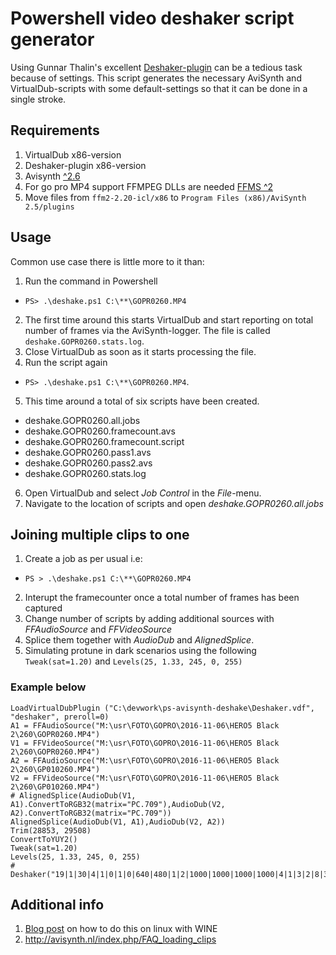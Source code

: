 # Powershell video deshaker script generator
Using Gunnar Thalin's excellent [Deshaker-plugin](http://www.guthspot.se/video/deshaker.htm) can be a tedious task because of settings. This script generates the necessary AviSynth and VirtualDub-scripts with some default-settings so that it can be done in a single stroke. 

## Requirements
1. VirtualDub x86-version
2. Deshaker-plugin x86-version
3. Avisynth [^2.6](https://sourceforge.net/projects/avisynth2/files/latest/download)
4. For go pro MP4 support FFMPEG DLLs are needed [FFMS ^2](https://github.com/FFMS/ffms2/releases)
5. Move files from `ffm2-2.20-icl/x86` to `Program Files (x86)/AviSynth 2.5/plugins`

## Usage
Common use case there is little more to it than:

1. Run the command in Powershell
  * `PS> .\deshake.ps1 C:\**\GOPR0260.MP4`
2. The first time around this starts VirtualDub and start reporting on total number of frames via the AviSynth-logger. The file is called `deshake.GOPR0260.stats.log`.
3. Close VirtualDub as soon as it starts processing the file.
4. Run the script again 
  * `PS> .\deshake.ps1 C:\**\GOPR0260.MP4`.
5. This time around a total of six scripts have been created.
  * deshake.GOPR0260.all.jobs
  * deshake.GOPR0260.framecount.avs
  * deshake.GOPR0260.framecount.script
  * deshake.GOPR0260.pass1.avs
  * deshake.GOPR0260.pass2.avs
  * deshake.GOPR0260.stats.log
6. Open VirtualDub and select *Job Control* in the *File*-menu.
7. Navigate to the location of scripts and open *deshake.GOPR0260.all.jobs*

## Joining multiple clips to one

1. Create a job as per usual i.e:
  * `PS > .\deshake.ps1 C:\**\GOPR0260.MP4`
2. Interupt the framecounter once a total number of frames has been captured 
3. Change number of scripts by adding additional sources with *FFAudioSource* and *FFVideoSource*
4. Splice them together with *AudioDub* and *AlignedSplice*. 
5. Simulating protune in dark scenarios using the following `Tweak(sat=1.20)` and `Levels(25, 1.33, 245, 0, 255)`

### Example below

	LoadVirtualDubPlugin ("C:\devwork\ps-avisynth-deshake\Deshaker.vdf", "deshaker", preroll=0)
	A1 = FFAudioSource("M:\usr\FOTO\GOPRO\2016-11-06\HERO5 Black 2\260\GOPR0260.MP4")
	V1 = FFVideoSource("M:\usr\FOTO\GOPRO\2016-11-06\HERO5 Black 2\260\GOPR0260.MP4")
	A2 = FFAudioSource("M:\usr\FOTO\GOPRO\2016-11-06\HERO5 Black 2\260\GP010260.MP4")
	V2 = FFVideoSource("M:\usr\FOTO\GOPRO\2016-11-06\HERO5 Black 2\260\GP010260.MP4")
	# AlignedSplice(AudioDub(V1, A1).ConvertToRGB32(matrix="PC.709"),AudioDub(V2, A2).ConvertToRGB32(matrix="PC.709"))
	AlignedSplice(AudioDub(V1, A1),AudioDub(V2, A2))
	Trim(28853, 29508)
	ConvertToYUY2()
	Tweak(sat=1.20)
	Levels(25, 1.33, 245, 0, 255)
	# Deshaker("19|1|30|4|1|0|1|0|640|480|1|2|1000|1000|1000|1000|4|1|3|2|8|30|300|4|C:\\usr\\xyz\\Deshaker.log|0|0|0|0|0|0|0|0|0|0|0|0|0|1|10|10|5|10|0|0|30|30|0|0|1|0|1|1|0|10|1000|1|90|1|1|20|5000|100|20|1|0|ff00ff")

## Additional info
1. [Blog post](http://abarry.org/avisynth-virtualdub-linux-gopro-hero-4-black-120fps-video/
) on how to do this on linux with WINE
2. http://avisynth.nl/index.php/FAQ_loading_clips
